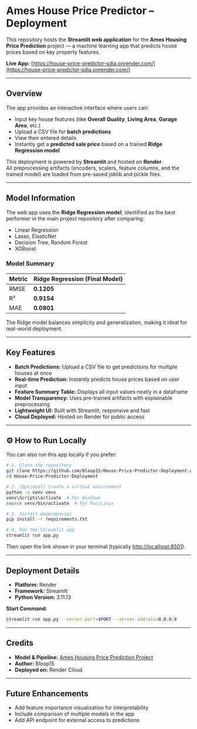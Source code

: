 # Ames House Price Predictor – Deployment

This repository hosts the **Streamlit web application** for the **Ames Housing Price Prediction** project — a machine learning app that predicts house prices based on key property features.

**Live App:** [https://house-price-predictor-sdia.onrender.com/](https://house-price-predictor-sdia.onrender.com/)

---

## Overview

The app provides an interactive interface where users can:
- Input key house features (like **Overall Quality**, **Living Area**, **Garage Area**, etc.)
- Upload a CSV file for **batch predictions**
- View their entered details
- Instantly get a **predicted sale price** based on a trained **Ridge Regression model**

This deployment is powered by **Streamlit** and hosted on **Render**.  
All preprocessing artifacts (encoders, scalers, feature columns, and the trained model) are loaded from pre-saved joblib and pickle files.

---

## Model Information

The web app uses the **Ridge Regression model**, identified as the best performer in the main project repository after comparing:
- Linear Regression  
- Lasso, ElasticNet  
- Decision Tree, Random Forest  
- XGBoost  

### Model Summary
| Metric | Ridge Regression (Final Model) |
|:--------|:-------------------------------|
| RMSE | **0.1205** |
| R² | **0.9154** |
| MAE | **0.0801** |

The Ridge model balances simplicity and generalization, making it ideal for real-world deployment.

---

## Key Features

- **Batch Predictions:** Upload a CSV file to get predictions for multiple houses at once
- **Real-time Prediction:** Instantly predicts house prices based on user input
- **Feature Summary Table:** Displays all input values neatly in a dataframe
- **Model Transparency:** Uses pre-trained artifacts with explainable preprocessing
- **Lightweight UI:** Built with Streamlit, responsive and fast
- **Cloud Deployed:** Hosted on Render for public access  

---

## ⚙️ How to Run Locally

You can also run this app locally if you prefer:

```bash
# 1. Clone the repository
git clone https://github.com/Bloop15/House-Price-Predictor-Deployment.git
cd House-Price-Predictor-Deployment

# 2. (Optional) Create a virtual environment
python -m venv venv
venv\Scripts\activate  # For Windows
source venv/bin/activate  # For Mac/Linux

# 3. Install dependencies
pip install -r requirements.txt

# 4. Run the Streamlit app
streamlit run app.py
```

Then open the link shown in your terminal (typically [http://localhost:8501](http://localhost:8501)).

---

## Deployment Details

- **Platform:** Render  
- **Framework:** Streamlit  
- **Python Version:** 3.11.13  

**Start Command:**
```bash
streamlit run app.py --server.port=$PORT --server.address=0.0.0.0
```

---

## Credits

- **Model & Pipeline:** [Ames Housing Price Prediction Project](https://github.com/Bloop15/House-Price-Predictor)  
- **Author:** Bloop15  
- **Deployed on:** Render Cloud

---

## Future Enhancements

- Add feature importance visualization for interpretability  
- Include comparison of multiple models in the app  
- Add API endpoint for external access to predictions

